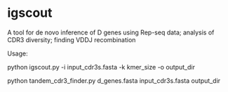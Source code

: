 # igscout
A tool for de novo inference of D genes using Rep-seq data; analysis of CDR3 diversity; finding VDDJ recombination

Usage:

python igscout.py -i input_cdr3s.fasta -k kmer_size -o output_dir

python tandem_cdr3_finder.py d_genes.fasta input_cdr3s.fasta output_dir
